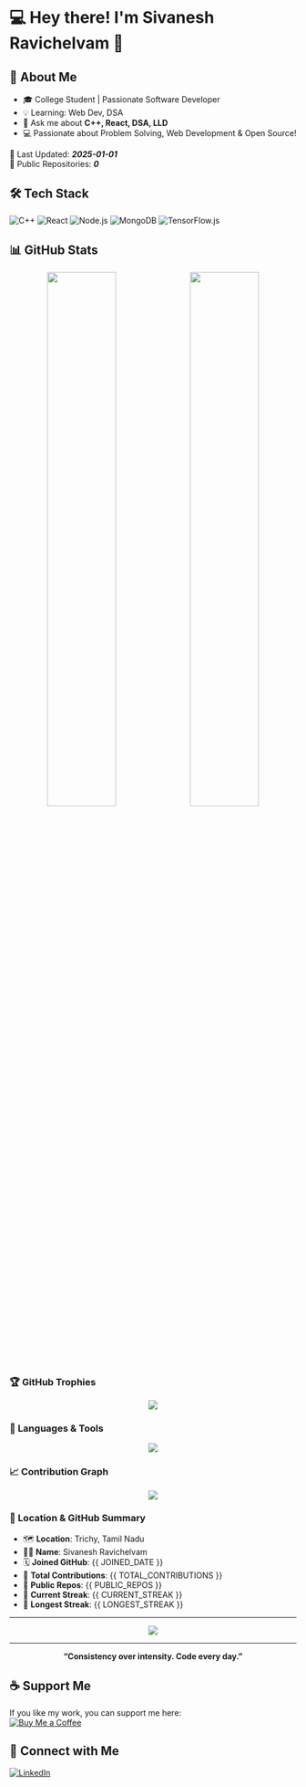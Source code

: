 # 💻 Hey there! I'm Sivanesh Ravichelvam 👋  

## 🚀 About Me
- 🎓 College Student | Passionate Software Developer  
- 💡 Learning:  Web Dev, DSA    
- 💬 Ask me about **C++, React, DSA, LLD**  
- 💻 Passionate about Problem Solving, Web Development & Open Source!  

📅 Last Updated: **_2025-01-01_**  
📂 Public Repositories: **_0_**  

## 🛠 Tech Stack
![C++](https://img.shields.io/badge/-C++-00599C?style=flat&logo=cplusplus&logoColor=white)
![React](https://img.shields.io/badge/-React-61DAFB?style=flat&logo=react&logoColor=white)
![Node.js](https://img.shields.io/badge/-Node.js-339933?style=flat&logo=node.js&logoColor=white)
![MongoDB](https://img.shields.io/badge/-MongoDB-4EA94B?style=flat&logo=mongodb&logoColor=white)
![TensorFlow.js](https://img.shields.io/badge/-TensorFlow.js-FF6F00?style=flat&logo=tensorflow&logoColor=white)

## 📊 GitHub Stats  
<p align="center">
  <img width="49%" src="https://github-readme-stats.vercel.app/api?username=mdfaisal001&show_icons=true&theme=tokyonight&count_private=true" />
  <img width="49%" src="https://streak-stats.demolab.com/?user=mdfaisal001&theme=tokyonight" />
</p>

### 🏆 GitHub Trophies

<p align="center">
  <img src="https://github-profile-trophy.vercel.app/?username=mdfaisal001&theme=onedark&no-frame=true&margin-w=15&column=7" />
</p>

### 🚀 Languages & Tools

<p align="center">
  <img src="https://skillicons.dev/icons?i=cpp,js,html,css,python,java,react,nodejs,github,vscode" />
</p>

### 📈 Contribution Graph

<p align="center">
  <img src="https://github-readme-activity-graph.vercel.app/graph?username=sivanesh10&theme=&theme=dracula&hide_border=true" />
</p>


### 📍 Location & GitHub Summary

- 🗺️ **Location**: Trichy, Tamil Nadu  
- 🧑‍💻 **Name**: Sivanesh Ravichelvam  
- 🗓️ **Joined GitHub**: {{ JOINED_DATE }}  
- 🔢 **Total Contributions**: {{ TOTAL_CONTRIBUTIONS }}  
- 📌 **Public Repos**: {{ PUBLIC_REPOS }}  
- 🔁 **Current Streak**: {{ CURRENT_STREAK }}  
- 🥇 **Longest Streak**: {{ LONGEST_STREAK }}

---

<p align="center">
  <img src="https://github-readme-stats.vercel.app/api/top-langs/?username=sivaneshravi&layout=compact&theme=tokyonight&langs_count=6" />
</p>

---

<p align="center">
  <b>“Consistency over intensity. Code every day.”</b>
</p>


## ☕ Support Me  
If you like my work, you can support me here:  
[![Buy Me a Coffee](https://img.shields.io/badge/Buy%20Me%20a%20Coffee-FECC00?style=flat&logo=buymeacoffee&logoColor=black)](https://buymeacoffee.com/sivanesh_ravichelvam)  

## 🔗 Connect with Me  
[![LinkedIn](https://img.shields.io/badge/-LinkedIn-0077B5?style=flat&logo=linkedin&logoColor=white)](https://www.linkedin.com/in/sivanesh10/)  
